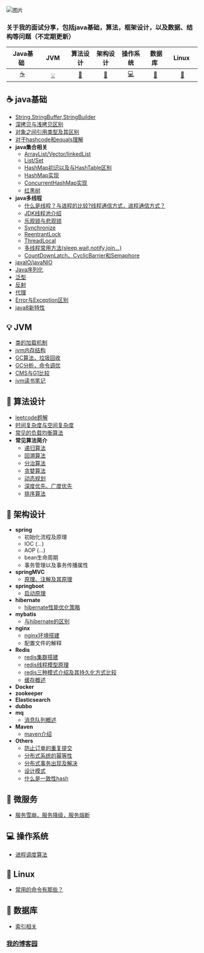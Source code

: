 ![图片](https://github.com/havenBoy/havenboy-java-Interview/blob/master/image/2.jpg)
### 关于我的面试分享，包括java基础，算法，框架设计，以及数据、结构等问题（不定期更新）

| &nbsp;Java基础&nbsp; | &nbsp;&nbsp;&nbsp;JVM&nbsp;&nbsp;&nbsp; | 算法设计 | 架构设计 | 操作系统 | &nbsp;数据库&nbsp; | &nbsp;&nbsp;Linux&nbsp;&nbsp;&nbsp; |
| :--------: | :---------: | :---------: | :---------: | :---------: | :---------:| :---------: |
| [:coffee:](#coffee-java) | [:bulb:](#bulb-JVM) | [:pencil:](#pencil-算法设计) | [:art:](#art-架构设计) | [:computer:](#computer-操作系统)| [:floppy_disk:](#floppy_disk-databases) | [:banana:](#banana-linux) |

## :coffee: java基础
- [String,StringBuffer,StringBuilder](https://github.com/havenBoy/havenboy-java-Interview/blob/master/javabasic/string.md)
- [深拷贝与浅拷贝区别](https://github.com/havenBoy/havenboy-java-Interview/blob/master/javabasic/copy.md)
- [对象之间引用类型及其区别](https://github.com/havenBoy/havenboy-java-Interview/blob/master/javabasic/reference.md)
- [对于hashcode和equals理解](https://github.com/havenBoy/havenboy-java-Interview/blob/master/javabasic/hashcode-equals.md)
- **java集合相关**
  * [ArrayList/Vector/linkedList](https://github.com/havenBoy/java--Interview/blob/master/javabasic/ArrayListVectorlinkedlist.md)
  * [List/Set](list-set)
  * [HashMap初识以及与HashTable区别](https://github.com/havenBoy/havenboy-java-Interview/blob/master/javabasic/hashmap-hashtable.md)
  * [HashMap实现](https://github.com/havenBoy/havenboy-java-Interview/blob/master/javabasic/hashmap.md)
  * [ConcurrentHashMap实现](https://github.com/havenBoy/havenboy-java-Interview/blob/master/javabasic/concurrenthashmap.md)
  * [红黑树](https://github.com/havenBoy/havenboy-java-Interview/blob/master/javabasic/red-black.md)
- **java多线程**
  * [什么是线程？与进程的比较?线程通信方式，进程通信方式？](https://github.com/havenBoy/havenboy-java-Interview/blob/master/javabasic/thread.md)
  * [JDK线程池介绍](https://github.com/havenBoy/havenboy-java-Interview/blob/master/javabasic/jdk-threadPool.md)
  * [乐观锁与悲观锁](https://github.com/havenBoy/havenboy-java-Interview/blob/master/javabasic/Pessimistic-lock&&optimistic-lock.md)
  * [Synchronize](https://github.com/havenBoy/havenboy-java-Interview/blob/master/javabasic/Synchronize.md)
  * [ReentrantLock](https://github.com/havenBoy/havenboy-java-Interview/blob/master/javabasic/ReentrantLock.md)
  * [ThreadLocal](https://github.com/havenBoy/havenboy-java-Interview/blob/master/javabasic/ThreadLocal.md)
  * [多线程常用方法(sleep,wait,notify,join...)](https://github.com/havenBoy/havenboy-java-Interview/blob/master/javabasic/sleep-wait.md)
  * [CountDownLatch、CyclicBarrier和Semaphore](https://github.com/havenBoy/havenboy-java-Interview/blob/master/javabasic/CountDownLatch.md)
- [javaIO/javaNIO](https://github.com/havenBoy/havenboy-java-Interview/blob/master/javabasic/javaIO-javaNIO.md)
- [Java序列化](https://github.com/havenBoy/havenboy-java-Interview/blob/master/javabasic/serializable.md)
- [泛型](https://github.com/havenBoy/havenboy-java-Interview/blob/master/javabasic/generics.md)
- [反射](https://github.com/havenBoy/havenboy-java-Interview/blob/master/javabasic/reflection.md)
- [代理](https://github.com/havenBoy/havenboy-java-Interview/blob/master/javabasic/proxy.md)
- [Error与Exception区别](https://github.com/havenBoy/havenboy-java-Interview/blob/master/javabasic/exception-error.md)
- [java8新特性](https://github.com/havenBoy/havenboy-java-Interview/blob/master/javabasic/java8.md)

## :bulb: JVM
- [类的加载机制](https://github.com/havenBoy/havenboy-java-Interview/blob/master/javabasic/jvm1.md)
- [jvm内存结构](https://github.com/havenBoy/havenboy-java-Interview/blob/master/javabasic/jvm2.md)
- [GC算法，垃圾回收](https://github.com/havenBoy/havenboy-java-Interview/blob/master/javabasic/jvm3.md)
- [GC分析，命令调优](https://github.com/havenBoy/havenboy-java-Interview/blob/master/javabasic/jvm4.md)
- [CMS与G1比较](https://github.com/havenBoy/havenboy-java-Interview/blob/master/javabasic/jvm5.md)
- [jvm读书笔记](https://github.com/havenBoy/java-book-notes/tree/master/%E6%B7%B1%E5%85%A5%E7%90%86%E8%A7%A3java%E8%99%9A%E6%8B%9F%E6%9C%BA)


## :pencil: 算法设计
- [leetcode题解](https://github.com/havenBoy/LeetCode)
- [时间复杂度与空间复杂度](https://github.com/havenBoy/interview/blob/master/Algorithm/complex.md)
- [常见的负载均衡算法](https://github.com/havenBoy/interview/blob/master/Algorithm/load.md)
- **常见算法简介**
  * [递归算法](https://github.com/havenBoy/interview/blob/master/Algorithm/ALG1.md)
  * [回溯算法](https://github.com/havenBoy/interview/blob/master/Algorithm/ALG2.md)
  * [分治算法](https://github.com/havenBoy/interview/blob/master/Algorithm/ALG3.md)
  * [贪婪算法](https://github.com/havenBoy/interview/blob/master/Algorithm/ALG4.md)
  * [动态规划](https://github.com/havenBoy/interview/blob/master/Algorithm/ALG5.md)
  * [深度优先、广度优先](https://github.com/havenBoy/interview/blob/master/Algorithm/ALG6.md)
  * [排序算法](https://github.com/havenBoy/interview/blob/master/Algorithm/sort.md)

## :art: 架构设计
- **spring**
  * 初始化流程及原理
  * IOC (...)
  * AOP (...)
  * bean生命周期
  * 事务管理以及事务传播属性
- **springMVC**
  * [原理、注解及其原理](https://github.com/havenBoy/havenboy-java-Interview/blob/master/Architecture-design/springmvc.md)
- **springboot**
  * [启动原理](https://github.com/havenBoy/havenboy-java-Interview/blob/master/Architecture-design/springboot.md)
- **hibernate**
  * [hibernate性能优化策略](https://github.com/havenBoy/interview/blob/master/Architecture-design/hibernate/hibernate.md)
- **mybatis**
  * [与hibernate的区别](https://github.com/havenBoy/havenboy-java-Interview/blob/master/javabasic/Hibernate-MyBatis.md)
- **nginx**
  * [nginx环境搭建](https://github.com/havenBoy/interview/blob/master/Architecture-design/nginx/nginx.md)
  * 配置文件的解释
- **Redis**
  * [redis集群搭建](https://github.com/havenBoy/interview/blob/master/Architecture-design/redis/rediscluster.md)
  * [redis线程模型原理](https://github.com/havenBoy/interview/blob/master/Architecture-design/redis/redisthread.md)
  * [redis三种模式介绍及其持久化方式比较](https://github.com/havenBoy/interview/blob/master/Architecture-design/redis/redismode.md)
  * [缓存概述](https://github.com/havenBoy/interview/blob/master/Architecture-design/redis/redisall.md)
- **Docker**
- **zookeeper**
- **Elasticsearch**
- **dubbo**
- **mq**
  * [消息队列概述](https://github.com/havenBoy/interview/blob/master/Architecture-design/others/mq.md)
- **Maven**
  * [maven介绍](https://github.com/havenBoy/interview/blob/master/Architecture-design/maven/maven.md)
- **Others**
  * [防止订单的重复提交](https://github.com/havenBoy/havenboy-java-Interview/blob/master/Architecture-design/others/first.md)
  * [分布式系统的幂等性](https://github.com/havenBoy/havenboy-java-Interview/blob/master/Architecture-design/others/second.md)
  * [分布式事务出现及解决]()
  * [设计模式](https://github.com/havenBoy/havenboy-java-Interview/blob/master/Architecture-design/Java%2024%20%20design-pattern%20%20and%20%207%20standard/conclusion.md)
  * [什么是一致性hash](https://github.com/havenBoy/havenboy-java-Interview/blob/master/Architecture-design/others/third.md)
## :art: 微服务
- [服务雪崩，服务降级，服务熔断](https://github.com/havenBoy/havenboy-java-Interview/blob/master/microService/microService/first.md)

## :computer: 操作系统
- [进程调度算法]()

## :banana: Linux
- [常用的命令有那些？]()

## :floppy_disk: 数据库
- [索引相关](https://github.com/havenBoy/interview/blob/master/databases/index.md)

### [我的博客园](http://www.cnblogs.com/zxx-813/)
